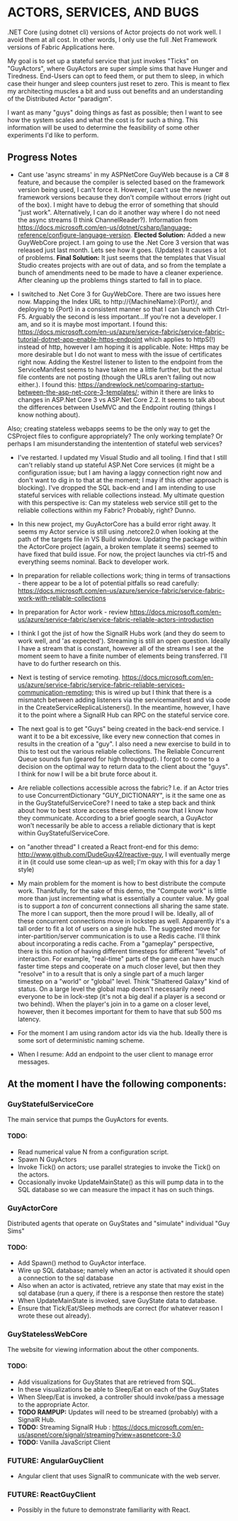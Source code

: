 # ACTORS, SERVICES, AND BUGS

.NET Core (using dotnet cli) versions of Actor projects do not work well. I avoid them at all cost. In other words, I only use the full .Net Framework versions of Fabric Applications here.

My goal is to set up a stateful service that just invokes "Ticks" on "GuyActors", where GuyActors are super simple sims that have Hunger and Tiredness. End-Users can opt to feed them, or put them to sleep, in which case their hunger and sleep counters just reset to zero. This is meant to flex my architecting muscles a bit and suss out benefits and an understanding of the Distributed Actor "paradigm".

I want as many "guys" doing things as fast as possible; then I want to see how the system scales and what the cost is for such a thing. This information will be used to determine the feasibility of some other experiments I'd like to perform.

## Progress Notes
- Cant use 'async streams' in my ASPNetCore GuyWeb because is a C# 8 feature, and because the compiler is selected based on the framework version being used, I can't force it. However, I can't use the newer framework versions because they don't compile without errors (right out of the box). I might have to debug the error of something that should "just work". Alternatively, I can do it another way where I do not need the async streams (I think ChannelReader?). Information from https://docs.microsoft.com/en-us/dotnet/csharp/language-reference/configure-language-version. **Elected Solution:** Added a new GuyWebCore project. I am going to use the .Net Core 3 version that was released just last month. Lets see how it goes. (Updates) It causes a lot of problems. **Final Solution:** It just seems that the templates that Visual Studio creates projects with are out of data, and so from the template a bunch of amendments need to be made to have a cleaner experience. After cleaning up the problems things started to fall in to place.

- I switched to .Net Core 3 for GuyWebCore. There are two issues here now. Mapping the Index URL to http://{MachineName}:{Port}/, and deploying to {Port} in a consistent manner so that I can launch with Ctrl-F5. Arguably the second is less important...If you're not a developer. I am, and so it is maybe most important. I found this: https://docs.microsoft.com/en-us/azure/service-fabric/service-fabric-tutorial-dotnet-app-enable-https-endpoint which applies to httpS(!) instead of http, however I am hoping it is applicable. Note: Https may be more desirable but I do not want to mess with the issue of certificates right now. Adding the Kestrel listener to listen to the endpoint from the ServiceManifest seems to have taken me a little further, but the actual file contents are not posting (though the URLs aren't failing out now either.). I found this: https://andrewlock.net/comparing-startup-between-the-asp-net-core-3-templates/; within it there are links to changes in ASP.Net Core 3 vs ASP.Net Core 2.2. It seems to talk about the differences between UseMVC and the Endpoint routing (things I know nothing about).

Also; creating stateless webapps seems to be the only way to get the CSProject files to configure appropriately? The only working template? Or perhaps I am misunderstanding the intentention of stateful web services?

- I've restarted. I updated my Visual Studio and all tooling. I find that I still can't reliably stand up stateful ASP.Net Core services (it might be a configuration issue; but I am having a laggy connection right now and don't want to dig in to that at the moment; I may if this other approach is blocking). I've dropped the SQL back-end and I am intending to use stateful services with reliable collections instead. My ultimate question with this perspective is: Can my stateless web service still get to the reliable collections within my Fabric? Probably, right? Dunno.

- In this new project, my GuyActorCore has a build error right away. It seems my Actor service is still using .netcore2.0 when looking at the path of the targets file in VS Build window. Updating the package within the ActorCore project (again, a broken template it seems) seemed to have fixed that build issue. For now, the project launches via ctrl-f5 and everything seems nominal. Back to developer work.
- In preparation for reliable collections work; thing in terms of transactions - there appear to be a lot of potential pitfalls so read carefully: 
https://docs.microsoft.com/en-us/azure/service-fabric/service-fabric-work-with-reliable-collections
- In preparation for Actor work - review https://docs.microsoft.com/en-us/azure/service-fabric/service-fabric-reliable-actors-introduction

- I think I got the jist of how the SignalR Hubs work (and they do seem to work well, and 'as expected'). Streaming is still an open question. Ideally I have a stream that is constant, however all of the streams I see at the moment seem to have a finite number of elements being transferred. I'll have to do further research on this.

- Next is testing of service remoting. https://docs.microsoft.com/en-us/azure/service-fabric/service-fabric-reliable-services-communication-remoting; this is wired up but I think that there is a mismatch between adding listeners via the servicemanifest and via code in the CreateServiceReplicaListeners(). In the meantime, however, I have it to the point where a SignalR Hub can RPC on the stateful service core. 

- The next goal is to get "Guys" being created in the back-end service. I want it to be a bit excessive, like every new connection that comes in results in the creation of a "guy". I also need a new exercise to build in to this to test out the various reliable collections. The Reliable Concurrent Queue sounds fun (geared for high throughput). I forgot to come to a decision on the optimal way to return data to the client about the "guys". I think for now I will be a bit brute force about it.

- Are reliable collections accessible across the fabric? I.e. if an Actor tries to use ConcurrentDictionary "GUY_DICTIONARY", is it the same one as in the GuyStatefulServiceCore? I need to take a step back and think about how to best store access these elements now that I know how they communicate. According to a brief google search, a GuyActor won't necessarily be able to access a reliable dictionary that is kept within GuyStatefulServiceCore. 

- on "another thread" I created a React front-end for this demo: http://www.github.com/DudeGuy42/reactive-guy, I will eventually merge it in (it could use some clean-up as well; I'm okay with this for a day 1 style)

- My main problem for the moment is how to best distribute the compute work. Thankfully, for the sake of this demo, the "Compute work" is little more than just incrementing what is essentially a counter value. My goal is to support a *ton* of concurrent connections all sharing the same state. The more I can support, then the more proud I will be. Ideally, all of these concurrent connections move in lockstep as well. Apparently it's a tall order to fit a lot of users on a single hub. The suggested move for inter-partition/server communication is to use a Redis cache. I'll think about incorporating a redis cache.
From a "gameplay" perspective, there is this notion of having different timesteps for different "levels" of interaction. For example, "real-time" parts of the game can have much faster time steps and cooperate on a much closer level, but then they "resolve" in to a result that is only a single part of a much larger timestep on a "world" or "global" level. Think "Shattered Galaxy" kind of status. On a large level the global map doesn't necessarily need everyone to be in lock-step (it's not a big deal if a player is a second or two behind). When the player's join in to a game on a closer level, however, then it becomes important for them to have that sub 500 ms latency.

- For the moment I am using random actor ids via the hub. Ideally there is some sort of deterministic naming scheme. 

- When I resume: Add an endpoint to the user client to manage error messages.


## At the moment I have the following components:
### GuyStatefulServiceCore
The main service that pumps the GuyActors for events.

#### TODO: 
- Read numerical value N from a configuration script.
- Spawn N GuyActors
- Invoke Tick() on actors; use parallel strategies to invoke the Tick() on the actors.
- Occasionally invoke UpdateMainState() as this will pump data in to the SQL database so we can measure the impact it has on such things.

### GuyActorCore
Distributed agents that operate on GuyStates and "simulate" individual "Guy Sims"

#### TODO:
- Add Spawn() method to GuyActor interface.
- Wire up SQL database; namely when an actor is activated it should open a connection to the sql database
- Also when an actor is activated, retrieve any state that may exist in the sql database (run a query, if there is a response then restore the state)
- When UpdateMainState is invoked, save GuyState data to database.
- Ensure that Tick/Eat/Sleep methods are correct (for whatever reason I wrote these out already).

### GuyStatelessWebCore
The website for viewing information about the other components.

#### TODO: 
- Add visualizations for GuyStates that are retrieved from SQL. 
- In these visualizations be able to Sleep/Eat on each of the GuyStates
- When Sleep/Eat is invoked, a controller should invoke/pass a message to the appropriate Actor.
- **TODO RAMPUP:** Updates will need to be streamed (probably) with a SignalR Hub.
- **TODO:** Streaming SignalR Hub : https://docs.microsoft.com/en-us/aspnet/core/signalr/streaming?view=aspnetcore-3.0
- **TODO:** Vanilla JavaScript Client

### **FUTURE:** AngularGuyClient
- Angular client that uses SignalR to communicate with the web server.

### **FUTURE:** ReactGuyClient
- Possibly in the future to demonstrate familiarity with React.